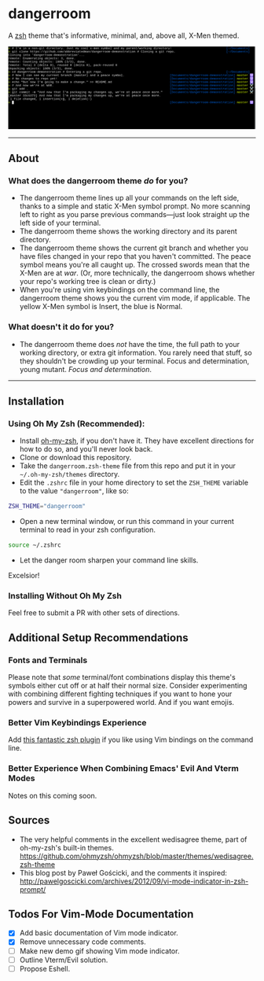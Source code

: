 # dangerroom

A [zsh][zsh] theme that's informative, minimal, and, above all, X-Men themed.

![A pictorial demonstration of dangerroom usage.](./dangerroom-demo.png "Pretty cool, huh.")

---

## About

### What does the dangerroom theme _do_ for you?

- The dangerroom theme lines up all your commands on the left side, thanks to a simple and static X-Men symbol prompt. No more scanning left to right as you parse previous commands—just look straight up the left side of your terminal.
- The dangerroom theme shows the working directory and its parent directory.
- The dangerroom theme shows the current git branch and whether you have files changed in your repo that you haven't committed. The peace symbol means you're all caught up. The crossed swords mean that the X-Men are at _war_. (Or, more technically, the dangerroom shows whether your repo's working tree is clean or dirty.)
- When you're using vim keybindings on the command line, the dangerroom theme shows you the current vim mode, if applicable. The yellow X-Men symbol is Insert, the blue is Normal.

### What doesn't it do for you?

- The dangerroom theme does _not_ have the time, the full path to your working directory, or extra git information. You rarely need that stuff, so they shouldn't be crowding up your terminal. Focus and determination, young mutant. _Focus and determination_.

---

## Installation

### Using Oh My Zsh (Recommended):

- Install [oh-my-zsh][oh-my-zsh], if you don't have it. They have excellent directions for how to do so, and you'll never look back.
- Clone or download this repository.
- Take the `dangerroom.zsh-theme` file from this repo and put it in your `~/.oh-my-zsh/themes` directory.
- Edit the `.zshrc` file in your home directory to set the `ZSH_THEME` variable to the value `"dangerroom"`, like so:

```sh
ZSH_THEME="dangerroom"
```

- Open a new terminal window, or run this command in your current terminal to read in your zsh configuration.

```sh
source ~/.zshrc
```

- Let the danger room sharpen your command line skills.

Excelsior!


### Installing Without Oh My Zsh

Feel free to submit a PR with other sets of directions.

## Additional Setup Recommendations

### Fonts and Terminals

Please note that _some_ terminal/font combinations display this theme's symbols either cut off or at half their normal size. Consider experimenting with combining different fighting techniques if you want to hone your powers and survive in a superpowered world. And if you want emojis.

### Better Vim Keybindings Experience

Add [this fantastic zsh plugin](https://github.com/softmoth/zsh-vim-mode) if you like using Vim bindings on the command line.

### Better Experience When Combining Emacs' Evil And Vterm Modes

Notes on this coming soon.

## Sources

- The very helpful comments in the excellent wedisagree theme, part of oh-my-zsh's built-in themes. https://github.com/ohmyzsh/ohmyzsh/blob/master/themes/wedisagree.zsh-theme
- This blog post by Paweł Gościcki, and the comments it inspired: http://pawelgoscicki.com/archives/2012/09/vi-mode-indicator-in-zsh-prompt/

## Todos For Vim-Mode Documentation

- [x] Add basic documentation of Vim mode indicator.
- [x] Remove unnecessary code comments.
- [ ] Make new demo gif showing Vim mode indicator.
- [ ] Outline Vterm/Evil solution.
- [ ] Propose Eshell.

[oh-my-zsh]: https://github.com/robbyrussell/oh-my-zsh
[zsh]: https://zsh.sourceforge.io/
